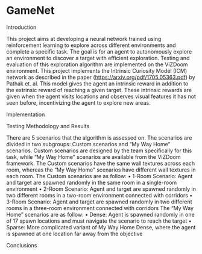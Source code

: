 # GameNet

Introduction

This project aims at developing a neural network trained using reinforcement learning to explore across different environments and complete a specific task. The goal is for an agent to autonomously explore an environment to discover a target with efficient exploration. Testing and evaluation of this exploration algorithm are implemented on the ViZDoom environment. This project implements the Intrinsic Curiosity Model (ICM) network as described in the paper (https://arxiv.org/pdf/1705.05363.pdf) by Pathak et. al. This model gives the agent an intrinsic reward in addition to the extrinsic reward of reaching a given target. These intrinsic rewards are given when the agent visits locations and observes visual features it has not seen before, incentivizing the agent to explore new areas. 

Implementation




Testing Methodology and Results

There are 5 scenarios that the algorithm is assessed on. The scenarios are divided in two subgroups: Custom scenarios and “My Way Home” scenarios. Custom scenarios are designed by the team specifically for this task, while “My Way Home” scenarios are available from the ViZDoom framework. The Custom scenarios have the same wall textures across each room, whereas the “My Way Home” scenarios have different wall textures in each room. 
The Custom scenarios are as follow:
•	1-Room Scenario: Agent and target are spawned randomly in the same room in a single-room environment
•	2-Room Scenario: Agent and target are spawned randomly in two different rooms in a two-room environment connected with corridors
•	3-Room Scenario: Agent and target are spawned randomly in two different rooms in a three-room environment connected with corridors
The “My Way Home” scenarios are as follow:
•	Dense: Agent is spawned randomly in one of 17 spawn locations and must navigate the scenario to reach the target
•	Sparse: More complicated variant of My Way Home Dense, where the agent is spawned at one location far away from the objective


Conclusions
